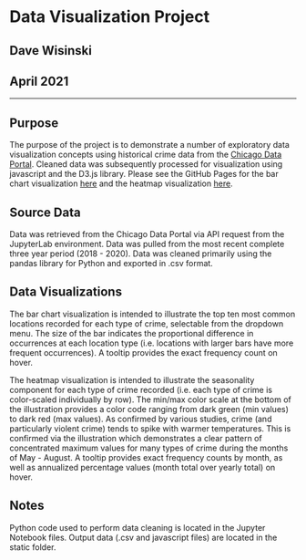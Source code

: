 # Data Visualization Project
Dave Wisinski
----
April 2021
----
----

## Purpose

The purpose of the project is to demonstrate a number of exploratory data visualization concepts using historical crime data from the [Chicago Data Portal](https://data.cityofchicago.org/Public-Safety/Crimes-2001-to-Present/ijzp-q8t2). Cleaned data was subsequently processed for visualization using javascript and the D3.js library. Please see the GitHub Pages for the bar chart visualization [here](https://dwisinski.github.io/Data-viz-project/location_bar.html) and the heatmap visualization [here](https://dwisinski.github.io/Data-viz-project/heatmap.html).

## Source Data

Data was retrieved from the Chicago Data Portal via API request from the JupyterLab environment. Data was pulled from the most recent complete three year period (2018 - 2020). Data was cleaned primarily using the pandas library for Python and exported in .csv format.

## Data Visualizations

The bar chart visualization is intended to illustrate the top ten most common locations recorded for each type of crime, selectable from the dropdown menu. The size of the bar indicates the proportional difference in occurrences at each location type (i.e. locations with larger bars have more frequent occurrences). A tooltip provides the exact frequency count on hover.

The heatmap visualization is intended to illustrate the seasonality component for each type of crime recorded (i.e. each type of crime is color-scaled individually by row). The min/max color scale at the bottom of the illustration provides a color code ranging from dark green (min values) to dark red (max values). As confirmed by various studies, crime (and particularly violent crime) tends to spike with warmer temperatures. This is confirmed via the illustration which demonstrates a clear pattern of concentrated maximum values for many types of crime during the months of May - August. A tooltip provides exact frequency counts by month, as well as annualized percentage values (month total over yearly total) on hover.

## Notes

Python code used to perform data cleaning is located in the Jupyter Notebook files. Output data (.csv and javascript files) are located in the static folder.